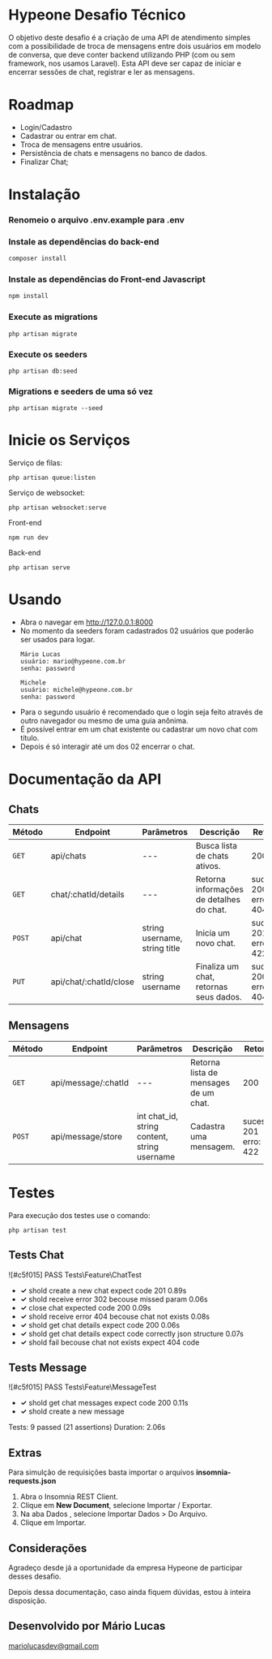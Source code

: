 # Hypeone Desafio Técnico

O objetivo deste desafio é a criação de uma API de atendimento simples
com a possibilidade de troca de mensagens entre dois usuários em
modelo de conversa, que deve conter backend utilizando PHP (com ou
sem framework, nos usamos Laravel). Esta API deve ser capaz de iniciar
e encerrar sessões de chat, registrar e ler as mensagens.

# Roadmap

-   Login/Cadastro
-   Cadastrar ou entrar em chat.
-   Troca de mensagens entre usuários.
-   Persistência de chats e mensagens no banco de dados.
-   Finalizar Chat;

# Instalação

### Renomeio o arquivo .env.example para .env

### Instale as dependências do back-end

```php
composer install
```

### Instale as dependências do Front-end Javascript

```js
npm install
```

### Execute as migrations

```
php artisan migrate
```

### Execute os seeders

```
php artisan db:seed
```

### Migrations e seeders de uma só vez

```
php artisan migrate --seed
```

# Inicie os Serviços

Serviço de filas:

```
php artisan queue:listen
```

Serviço de websocket:

```
php artisan websocket:serve
```

Front-end

```
npm run dev
```

Back-end

```
php artisan serve
```

# Usando

-   Abra o navegar em http://127.0.0.1:8000
-   No momento da seeders foram cadastrados 02 usuários que poderão ser usados para logar.
    ```
    Mário Lucas
    usuário: mario@hypeone.com.br
    senha: password
    ```
    ```
    Michele
    usuário: michele@hypeone.com.br
    senha: password
    ```
-   Para o segundo usuário é recomendado que o login seja feito através de outro navegador ou mesmo de uma guia anônima.
-   É possível entrar em um chat existente ou cadastrar um novo chat com título.
-   Depois é só interagir até um dos 02 encerrar o chat.

# Documentação da API

## Chats

| Método | Endpoint               | Parâmetros                    | Descrição                                | Retorno                |
| ------ | ---------------------- | ----------------------------- | ---------------------------------------- | ---------------------- |
| `GET`  | api/chats              | ---                           | Busca lista de chats ativos.             | 200                    |
| `GET`  | chat/:chatId/details   | ---                           | Retorna informações de detalhes do chat. | sucesso: 200 erro: 404 |
| `POST` | api/chat               | string username, string title | Inicia um novo chat.                     | sucesso: 201 erro: 422 |
| `PUT`  | api/chat/:chatId/close | string username               | Finaliza um chat, retornas seus dados.   | sucesso: 200 erro: 404 |

## Mensagens

| Método | Endpoint            | Parâmetros                                   | Descrição                             | Retorno                |
| ------ | ------------------- | -------------------------------------------- | ------------------------------------- | ---------------------- |
| `GET`  | api/message/:chatId | ---                                          | Retorna lista de mensages de um chat. | 200                    |
| `POST` | api/message/store   | int chat_id, string content, string username | Cadastra uma mensagem.                | sucesso: 201 erro: 422 |

# Testes

Para execução dos testes use o comando:

```
php artisan test
```

## Tests Chat

![#c5f015] PASS Tests\Feature\ChatTest

-   **✓** shold create a new chat expect code 201 0.89s
-   **✓** shold receive error 302 becouse missed param 0.06s
-   **✓** close chat expected code 200 0.09s
-   **✓** shold receive error 404 becouse chat not exists 0.08s
-   **✓** shold get chat details expect code 200 0.06s
-   **✓** shold get chat details expect code correctly json structure 0.07s
-   **✓** shold fail becouse chat not exists expect 404 code

## Tests Message

![#c5f015] PASS Tests\Feature\MessageTest

-   **✓** shold get chat messages expect code 200 0.11s
-   **✓** shold create a new message

Tests: 9 passed (21 assertions)
Duration: 2.06s

## Extras
Para simulção de requisições basta importar o arquivos **insomnia-requests.json**

1. Abra o Insomnia REST Client.
2. Clique em **New Document**, selecione Importar / Exportar.
3. Na aba Dados , selecione Importar Dados > Do Arquivo.
4. Clique em Importar.

## Considerações
Agradeço desde já a oportunidade da empresa Hypeone de participar desses desafio.

Depois dessa documentação, caso ainda fiquem dúvidas, estou à inteira disposição.

## Desenvolvido por Mário Lucas
mariolucasdev@gmail.com
